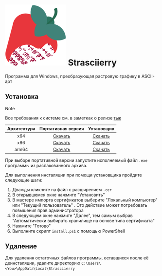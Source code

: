 # ![logo](src/Strasciierry.UI/Assets/StoreLogo.scale-400.png) Strasciierry

Программа для Windows, преобразующая растровую графику в ASCII-арт

## Установка

>[!NOTE]
>Все требования к системе см. в заметках о релизе [тык](https://github.com/SHXNVRD/Strasciierry/releases/latest)
>
| Архитектура | Портативная версия | Установщик |
|:-----------:|:------------------:|:----------:|
| x64 | [Скачать](https://github.com/SHXNVRD/Strasciierry/releases/download/v1.0.0.0/strasciierry-1.0.0.0-portable-x64.7z) | [Скачать](https://github.com/SHXNVRD/Strasciierry/releases/download/v1.0.0.0/strasciierry-1.0.0.0-x64.7z) |
| x86 | [Скачать](https://github.com/SHXNVRD/Strasciierry/releases/download/v1.0.0.0/strasciierry-1.0.0.0-x86.7z) | [Скачать](https://github.com/SHXNVRD/Strasciierry/releases/download/v1.0.0.0/strasciierry-1.0.0.0-x86.7z) |
| arm64 | [Скачать](https://github.com/SHXNVRD/Strasciierry/releases/download/v1.0.0.0/strasciierry-1.0.0.0-portable-arm647z.7z) | [Скачать](https://github.com/SHXNVRD/Strasciierry/releases/download/v1.0.0.0/strasciierry-1.0.0.0-arm64.7z) |

При выборе портативной версии запустите исполняемый файл `.exe` программы из распакованного архива.

Для выполнения инсталяции при помощи установщика пройдите следующие шаги:

1. Дважды кликните на файл с расширением `.cer`
2. В открывшемся окне нажмите "Установить"
3. В мастере импорта сертификатов выберите "Локальный компьютер" или   "Текущий пользователь" . Это действие может потребовать повышения прав администратора
4. В следующем окне нажмите "Далее", тем самым выбрав "Автоматически выбирать хранилище на основе типа сертификата"
5. Нажмите "Готово"
6. Выполните скрипт `install.ps1` с помощью PowerShell

## Удаление
Для удаления остаточных файлов программы, оставшихся после её деинсталяции, удалите директорию `C:\Users\<You>\AppData\Local\Strasciierry`